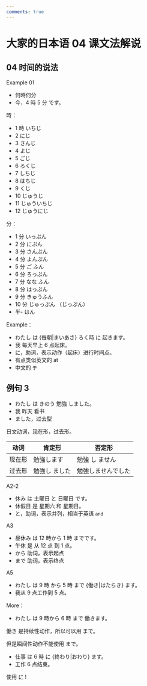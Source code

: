 ```yaml
---
comments: true
---
```


# 大家的日本语 04 课文法解说

## 04 时间的说法

Example 01

- 何時何分
- 今，4 時 5 分 です。

時：

- 1 時 いちじ
- 2  にじ
- 3 さんじ
- 4 よじ
- 5 ごじ
- 6 ろくじ
- 7 しちじ
- 8 はちじ
- 9 くじ
- 10 じゅうじ
- 11 じゅういちじ
- 12 じゅうにじ

分：

- 1 分 いっぷん
- 2 分 にぷん
- 3 分 さんぷん
- 4 分 よんぷん
- 5 分 ご ふん
- 6 分 ろっぷん
- 7 分 なな ふん
- 8 分 はっぷん
- 9 分 きゅうふん
- 10 分 じゅっぷん （じっぷん）
- 半- はん

Example：

- わたし は {毎朝|まいあさ} ろく時 に 起きます。
- 我 每天早上 6 点起床。
- に，助词，表示动作（起床）进行时间点。
- 有点类似英文的 at
- 中文的 ` 于 `

## 例句 3

- わたし は きのう 勉強 しました。
- 我 昨天 看书
- ました，过去型

日文动词，现在形，过去形。

| 动词   | 肯定形        | 否定形             |
| ------ | ------------- | ------------------ |
| 现在形 | 勉強します    | 勉強 し ません     |
| 过去形 | 勉強し ました | 勉強しませんでした |

A2-2

- 休み は 土曜日  と 日曜日 です。
- 休假日 是 星期六 和 星期日。
- と，助词，表示并列，相当于英语 `and`

A3

- 昼休み は 12 時から 1 時 までです。
- 午休 是  从 12 点  到 1 点。
- から 助词，表示起点
- まで 助词，表示终点

A5

- わたし は 9 時 から 5 時 まで {働き|はたらき} ます。
- 我从 9 点工作到 5 点。

More：

- わたし は 9 時から 6 時 まで 働きます。

働き 是持续性动作，所以可以用 まで。

但是瞬间性动作不能使用 まで。

- 仕事 は 6 時 に {終わり|おわり} ます。
- 工作 6 点结束。

使用 に !
